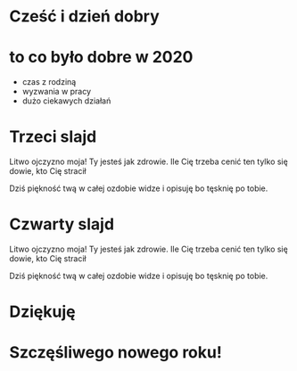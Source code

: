 # Cześć i dzień dobry 

# to co było dobre w 2020
- czas z rodziną 
- wyzwania w pracy
- dużo ciekawych działań

# Trzeci slajd

Litwo ojczyzno moja! Ty jesteś jak zdrowie.
Ile Cię trzeba cenić ten tylko się dowie,
kto Cię stracił

Dziś piękność twą w całej ozdobie widze i opisuję
bo tęsknię po tobie.


# Czwarty slajd

Litwo ojczyzno moja! Ty jesteś jak zdrowie.
Ile Cię trzeba cenić ten tylko się dowie,
kto Cię stracił

Dziś piękność twą w całej ozdobie widze i opisuję
bo tęsknię po tobie.

# Dziękuję

# Szczęśliwego nowego roku!

